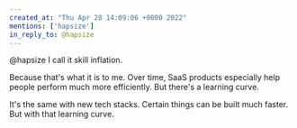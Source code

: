 ```yaml
---
created_at: "Thu Apr 28 14:09:06 +0000 2022"
mentions: ['hapsize']
in_reply_to: @hapsize
---
```


@hapsize I call it skill inflation.

Because that's what it is to me. Over time, SaaS products especially help people perform much more efficiently. But there's a learning curve.

It's the same with new tech stacks. Certain things can be built much faster. But with that learning curve.